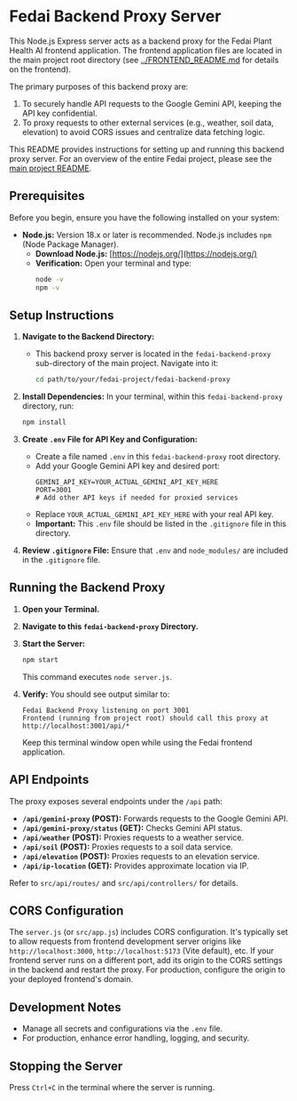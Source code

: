 # Fedai Backend Proxy Server

This Node.js Express server acts as a backend proxy for the Fedai Plant Health AI frontend application. The frontend application files are located in the main project root directory (see [../FRONTEND_README.md](../FRONTEND_README.md) for details on the frontend).

The primary purposes of this backend proxy are:
1.  To securely handle API requests to the Google Gemini API, keeping the API key confidential.
2.  To proxy requests to other external services (e.g., weather, soil data, elevation) to avoid CORS issues and centralize data fetching logic.

This README provides instructions for setting up and running this backend proxy server. For an overview of the entire Fedai project, please see the [main project README](../README.md).

## Prerequisites

Before you begin, ensure you have the following installed on your system:

*   **Node.js:** Version 18.x or later is recommended. Node.js includes `npm` (Node Package Manager).
    *   **Download Node.js:** [https://nodejs.org/](https://nodejs.org/)
    *   **Verification:** Open your terminal and type:
        ```bash
        node -v
        npm -v
        ```

## Setup Instructions

1.  **Navigate to the Backend Directory:**
    *   This backend proxy server is located in the `fedai-backend-proxy` sub-directory of the main project. Navigate into it:
        ```bash
        cd path/to/your/fedai-project/fedai-backend-proxy
        ```

2.  **Install Dependencies:**
    In your terminal, within this `fedai-backend-proxy` directory, run:
    ```bash
    npm install
    ```

3.  **Create `.env` File for API Key and Configuration:**
    *   Create a file named `.env` in this `fedai-backend-proxy` root directory.
    *   Add your Google Gemini API key and desired port:
        ```env
        GEMINI_API_KEY=YOUR_ACTUAL_GEMINI_API_KEY_HERE
        PORT=3001
        # Add other API keys if needed for proxied services
        ```
    *   Replace `YOUR_ACTUAL_GEMINI_API_KEY_HERE` with your real API key.
    *   **Important:** This `.env` file should be listed in the `.gitignore` file in this directory.

4.  **Review `.gitignore` File:**
    Ensure that `.env` and `node_modules/` are included in the `.gitignore` file.

## Running the Backend Proxy

1.  **Open your Terminal.**
2.  **Navigate to this `fedai-backend-proxy` Directory.**
3.  **Start the Server:**
    ```bash
    npm start
    ```
    This command executes `node server.js`.

4.  **Verify:**
    You should see output similar to:
    ```
    Fedai Backend Proxy listening on port 3001
    Frontend (running from project root) should call this proxy at http://localhost:3001/api/*
    ```
    Keep this terminal window open while using the Fedai frontend application.

## API Endpoints

The proxy exposes several endpoints under the `/api` path:

*   **`/api/gemini-proxy` (POST):** Forwards requests to the Google Gemini API.
*   **`/api/gemini-proxy/status` (GET):** Checks Gemini API status.
*   **`/api/weather` (POST):** Proxies requests to a weather service.
*   **`/api/soil` (POST):** Proxies requests to a soil data service.
*   **`/api/elevation` (POST):** Proxies requests to an elevation service.
*   **`/api/ip-location` (GET):** Provides approximate location via IP.

Refer to `src/api/routes/` and `src/api/controllers/` for details.

## CORS Configuration

The `server.js` (or `src/app.js`) includes CORS configuration. It's typically set to allow requests from frontend development server origins like `http://localhost:3000`, `http://localhost:5173` (Vite default), etc.
If your frontend server runs on a different port, add its origin to the CORS settings in the backend and restart the proxy. For production, configure the origin to your deployed frontend's domain.

## Development Notes

*   Manage all secrets and configurations via the `.env` file.
*   For production, enhance error handling, logging, and security.

## Stopping the Server
Press `Ctrl+C` in the terminal where the server is running.
